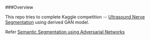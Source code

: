 ###Overview

This repo tries to complete Kaggle competition -- [Ultrasound Nerve Segmentation](https://www.kaggle.com/c/ultrasound-nerve-segmentation/kernels) using derived GAN model.

Refer [Semantic Segmentation using Adversarial Networks](https://arxiv.org/pdf/1611.08408.pdf)